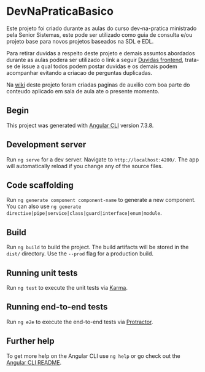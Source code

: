 # DevNaPraticaBasico

Este projeto foi criado durante as aulas do curso dev-na-pratica ministrado pela Senior Sistemas, este pode ser utilizado como guia de consulta e/ou projeto base para novos projetos baseados na SDL e EDL.

Para retirar duvidas a respeito deste projeto e demais assuntos abordados durante as aulas podera ser utilizado o link a seguir [Duvidas frontend](https://github.com/brenonaraujo/dev-na-pratica-basico/issues/1), trata-se de issue a qual todos podem postar duvidas e os demais podem acompanhar evitando a criacao de perguntas duplicadas.

Na [wiki](https://github.com/brenonaraujo/dev-na-pratica-basico/wiki) deste projeto foram criadas paginas de auxilio com boa parte do conteudo aplicado em sala de aula ate o presente momento.

## Begin

This project was generated with [Angular CLI](https://github.com/angular/angular-cli) version 7.3.8.

## Development server

Run `ng serve` for a dev server. Navigate to `http://localhost:4200/`. The app will automatically reload if you change any of the source files.

## Code scaffolding

Run `ng generate component component-name` to generate a new component. You can also use `ng generate directive|pipe|service|class|guard|interface|enum|module`.

## Build

Run `ng build` to build the project. The build artifacts will be stored in the `dist/` directory. Use the `--prod` flag for a production build.

## Running unit tests

Run `ng test` to execute the unit tests via [Karma](https://karma-runner.github.io).

## Running end-to-end tests

Run `ng e2e` to execute the end-to-end tests via [Protractor](http://www.protractortest.org/).

## Further help

To get more help on the Angular CLI use `ng help` or go check out the [Angular CLI README](https://github.com/angular/angular-cli/blob/master/README.md).

